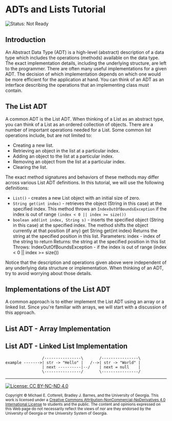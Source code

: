# ADTs and Lists Tutorial

![Status: Not Ready](https://img.shields.io/badge/Status-Not%20Ready-red.svg)

## Introduction

An Abstract Data Type (ADT) is a high-level (abstract) description of a data type which includes the operations (methods)
available on the data type. The exact implementation details, including the underlying structure, are left to the programmer. 
There are often many useful implementations for a given ADT. The decision of which implementation depends on which one would
be more efficient for the application at hand. You can think of an ADT as an interface describing the operations that an
implementing class must contain.

## The List ADT

A common ADT is the List ADT. When thinking of a List as an abstract type, you can think of a List as an ordered collection 
of objects. There are a number of important operations needed for a List. Some common list operations include, but are not
limited to:

   * Creating a new list.
   * Retrieving an object in the list at a particular index.
   * Adding an object to the list at a particular index.
   * Removing an object from the list at a particular index.
   * Clearing the list.

The exact method signatures and behaviors of these methods may differ across various List ADT definitions. In this tutorial,
we will use the following definitions:

   * `List()` - creates a new List object with an initial size of zero.
   * `String get(int index)` - retrieves the object (String in this case) at the specified index. This method throws
   an `IndexOutOfBoundsException` if the index is out of range `(index < 0 || index >= size())`
   * `boolean add(int index, String s)` - inserts the specified object (String in this case) at the specified index. The 
   method shifts the object currently at that position (if any) 
get
String get(int index)
Returns the string at the specified position in this list.
Parameters:
index - index of the string to return
Returns:
the string at the specified position in this list
Throws:
IndexOutOfBoundsException - if the index is out of range (index < 0 || index >= size())




Notice that the description and operations given above were independent of any underlying data structure or implementation.
When thinking of an ADT, try to avoid worrying about those details.

## Implementations of the List ADT

A common approach is to either implement the List ADT using an array or a linked list. Since you're familiar with
arrays, we will start with a discussion of this approach.

## List ADT - Array Implementation


## List ADT - Linked List Implementation


   ```
                   /----------------\       /----------------\
   example ------->| str -> "Hello" |   /-->| str -> "World" |
                   | next ----------|--/    | next = null    |
                   \----------------/       \----------------/
   ```
   
<hr/>

[![License: CC BY-NC-ND 4.0](https://img.shields.io/badge/License-CC%20BY--NC--ND%204.0-lightgrey.svg)](http://creativecommons.org/licenses/by-nc-nd/4.0/)

<small>
Copyright &copy; Michael E. Cotterell, Bradley J. Barnes, and the University of Georgia.
This work is licensed under a <a rel="license" href="http://creativecommons.org/licenses/by-nc-nd/4.0/">Creative Commons Attribution-NonCommercial-NoDerivatives 4.0 International License</a> to students and the public.
The content and opinions expressed on this Web page do not necessarily reflect the views of nor are they endorsed by the University of Georgia or the University System of Georgia.
</small>
